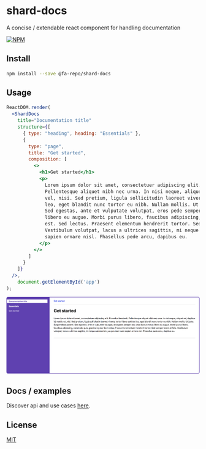 # shard-docs

A concise / extendable react component for handling documentation

[![NPM](https://img.shields.io/npm/v/@fa-repo/shard-docs.svg)](https://www.npmjs.com/package/@fa-repo/shard-docs)

## Install
```bash
npm install --save @fa-repo/shard-docs
```

## Usage
```jsx
ReactDOM.render(
  <ShardDocs
    title="Documentation title"
    structure={[
      { type: "heading", heading: "Essentials" },
      {
        type: "page",
        title: "Get started",
        composition: [
          <>
            <h1>Get started</h1>
            <p>
              Lorem ipsum dolor sit amet, consectetuer adipiscing elit. Phasellus hendrerit.
              Pellentesque aliquet nibh nec urna. In nisi neque, aliquet vel, dapibus id, mattis
              vel, nisi. Sed pretium, ligula sollicitudin laoreet viverra, tortor libero sodales
              leo, eget blandit nunc tortor eu nibh. Nullam mollis. Ut justo. Suspendisse potenti.
              Sed egestas, ante et vulputate volutpat, eros pede semper est, vitae luctus metus
              libero eu augue. Morbi purus libero, faucibus adipiscing, commodo quis, gravida id,
              est. Sed lectus. Praesent elementum hendrerit tortor. Sed semper lorem at felis.
              Vestibulum volutpat, lacus a ultrices sagittis, mi neque euismod dui, eu pulvinar nunc
              sapien ornare nisl. Phasellus pede arcu, dapibus eu.
            </p>
          </>
        ]
      }
    ]}
  />,
    document.getElementById('app')
);
```

![Usage example](./example.png "Usage example")

## Docs / examples
Discover api and use cases [here](https://fa-repo.github.io/shard-docs/#/docs).

## License
[MIT](https://choosealicense.com/licenses/mit/)